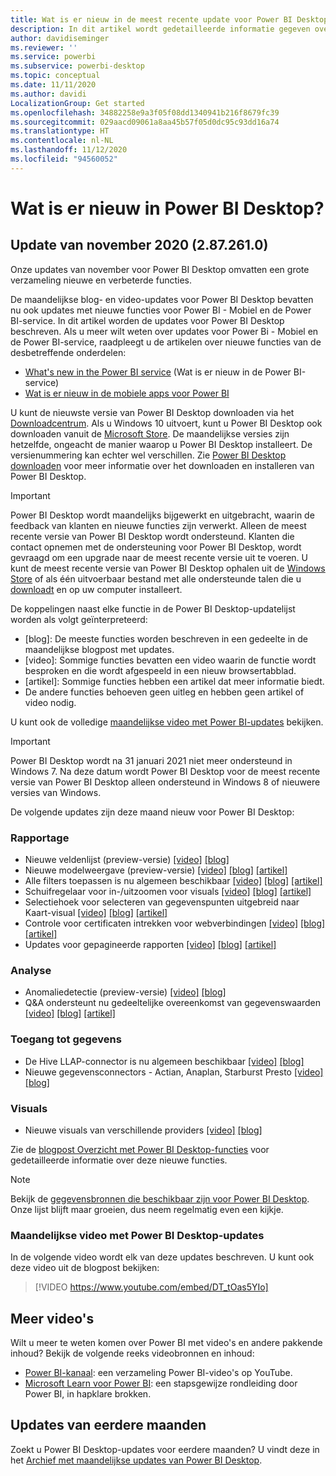 ```yaml
---
title: Wat is er nieuw in de meest recente update voor Power BI Desktop
description: In dit artikel wordt gedetailleerde informatie gegeven over de meest recente maandelijkse update voor Power BI Desktop.
author: davidiseminger
ms.reviewer: ''
ms.service: powerbi
ms.subservice: powerbi-desktop
ms.topic: conceptual
ms.date: 11/11/2020
ms.author: davidi
LocalizationGroup: Get started
ms.openlocfilehash: 34882258e9a3f05f08dd1340941b216f8679fc39
ms.sourcegitcommit: 029aacd09061a8aa45b57f05d0dc95c93dd16a74
ms.translationtype: HT
ms.contentlocale: nl-NL
ms.lasthandoff: 11/12/2020
ms.locfileid: "94560052"
---
```

# <a name="whats-new-in-power-bi-desktop"></a>Wat is er nieuw in Power BI Desktop?

## <a name="november-2020-update-2872610"></a>Update van november 2020 (2.87.261.0)

Onze updates van november voor Power BI Desktop omvatten een grote verzameling nieuwe en verbeterde functies. 

De maandelijkse blog- en video-updates voor Power BI Desktop bevatten nu ook updates met nieuwe functies voor Power BI - Mobiel en de Power BI-service. In dit artikel worden de updates voor Power BI Desktop beschreven. Als u meer wilt weten over updates voor Power Bi - Mobiel en de Power BI-service, raadpleegt u de artikelen over nieuwe functies van de desbetreffende onderdelen:

* [What's new in the Power BI service](service-whats-new.md) (Wat is er nieuw in de Power BI-service)
* [Wat is er nieuw in de mobiele apps voor Power BI](../consumer/mobile/mobile-whats-new-in-the-mobile-apps.md)

U kunt de nieuwste versie van Power BI Desktop downloaden via het [Downloadcentrum](https://www.microsoft.com/download/details.aspx?id=58494). Als u Windows 10 uitvoert, kunt u Power BI Desktop ook downloaden vanuit de [Microsoft Store](https://aka.ms/pbidesktopstore). De maandelijkse versies zijn hetzelfde, ongeacht de manier waarop u Power BI Desktop installeert. De versienummering kan echter wel verschillen. Zie [Power BI Desktop downloaden](desktop-get-the-desktop.md) voor meer informatie over het downloaden en installeren van Power BI Desktop. 

> [!IMPORTANT]
> Power BI Desktop wordt maandelijks bijgewerkt en uitgebracht, waarin de feedback van klanten en nieuwe functies zijn verwerkt. Alleen de meest recente versie van Power BI Desktop wordt ondersteund. Klanten die contact opnemen met de ondersteuning voor Power BI Desktop, wordt gevraagd om een upgrade naar de meest recente versie uit te voeren. U kunt de meest recente versie van Power BI Desktop ophalen uit de [Windows Store](https://aka.ms/pbidesktopstore) of als één uitvoerbaar bestand met alle ondersteunde talen die u [downloadt](https://www.microsoft.com/download/details.aspx?id=58494) en op uw computer installeert.

De koppelingen naast elke functie in de Power BI Desktop-updatelijst worden als volgt geïnterpreteerd:

* \[blog\]: De meeste functies worden beschreven in een gedeelte in de maandelijkse blogpost met updates.
* \[video\]: Sommige functies bevatten een video waarin de functie wordt besproken en die wordt afgespeeld in een nieuw browsertabblad.
* \[artikel\]: Sommige functies hebben een artikel dat meer informatie biedt.
* De andere functies behoeven geen uitleg en hebben geen artikel of video nodig.

U kunt ook de volledige [maandelijkse video met Power BI-updates](#power-bi-desktop-monthly-update-video) bekijken.

> [!IMPORTANT]
> Power BI Desktop wordt na 31 januari 2021 niet meer ondersteund in Windows 7. Na deze datum wordt Power BI Desktop voor de meest recente versie van Power BI Desktop alleen ondersteund in Windows 8 of nieuwere versies van Windows. 

De volgende updates zijn deze maand nieuw voor Power BI Desktop:


### <a name="reporting"></a>Rapportage
* Nieuwe veldenlijst (preview-versie) [[video]](https://youtu.be/DT_tOas5YIo?t=15)  [[blog]](https://powerbi.microsoft.com/blog/power-bi-november-2020-feature-summary/#_Toc55467053) 
* Nieuwe modelweergave (preview-versie) [[video]](https://youtu.be/DT_tOas5YIo?t=61)   [[blog]](https://powerbi.microsoft.com/blog/power-bi-november-2020-feature-summary/#_Toc55467054) [[artikel]](../create-reports/power-bi-personalize-visuals.md)
* Alle filters toepassen is nu algemeen beschikbaar [[video]](https://youtu.be/DT_tOas5YIo?t=98)   [[blog]](https://powerbi.microsoft.com/blog/power-bi-november-2020-feature-summary/#_Toc55467055)  [[artikel]](../create-reports/desktop-multi-select.md#select-multiple-elements-using-rectangle-select-preview)
* Schuifregelaar voor in-/uitzoomen voor visuals [[video]](https://youtu.be/DT_tOas5YIo?t=160)   [[blog]](https://powerbi.microsoft.com/blog/power-bi-november-2020-feature-summary/#_Toc55467056)  [[artikel]](../create-reports/desktop-multi-select.md#select-multiple-elements-using-rectangle-select-preview)
* Selectiehoek voor selecteren van gegevenspunten uitgebreid naar Kaart-visual [[video]](https://youtu.be/DT_tOas5YIo?t=185)   [[blog]](https://powerbi.microsoft.com/blog/power-bi-november-2020-feature-summary/#_Toc55467057)  [[artikel]](../create-reports/desktop-multi-select.md#select-multiple-elements-using-rectangle-select-preview)
* Controle voor certificaten intrekken voor webverbindingen [[video]](https://youtu.be/DT_tOas5YIo?t=292)   [[blog]](https://powerbi.microsoft.com/blog/power-bi-november-2020-feature-summary/#_Toc55467058)  [[artikel]](../create-reports/desktop-multi-select.md#select-multiple-elements-using-rectangle-select-preview)
* Updates voor gepagineerde rapporten [[video]](https://youtu.be/DT_tOas5YIo?t=292)   [[blog]](https://powerbi.microsoft.com/blog/power-bi-november-2020-feature-summary/#_Toc55467059)  [[artikel]](../create-reports/desktop-multi-select.md#select-multiple-elements-using-rectangle-select-preview)

### <a name="analytics"></a>Analyse
* Anomaliedetectie (preview-versie) [[video]](https://youtu.be/DT_tOas5YIo?t=199)  [[blog]](https://powerbi.microsoft.com/blog/power-bi-november-2020-feature-summary/#_Toc55467061) 
* Q&A ondersteunt nu gedeeltelijke overeenkomst van gegevenswaarden [[video]](https://youtu.be/DT_tOas5YIo?t=438)   [[blog]](https://powerbi.microsoft.com/blog/power-bi-november-2020-feature-summary/#_Toc55467062)  [[artikel]](../create-reports/desktop-multi-select.md#select-multiple-elements-using-rectangle-select-preview)

### <a name="data-connectivity"></a>Toegang tot gegevens
* De Hive LLAP-connector is nu algemeen beschikbaar [[video]](https://youtu.be/DT_tOas5YIo?t=461) [[blog]](https://powerbi.microsoft.com/blog/power-bi-november-2020-feature-summary/#_Toc55467064)
* Nieuwe gegevensconnectors - Actian, Anaplan, Starburst Presto [[video]](https://youtu.be/DT_tOas5YIo?t=487)  [[blog]](https://powerbi.microsoft.com/blog/power-bi-november-2020-feature-summary/#_Toc55467065)


### <a name="visuals"></a>Visuals
* Nieuwe visuals van verschillende providers [[video]](https://youtu.be/DT_tOas5YIo?t=688)  [[blog]](https://powerbi.microsoft.com/blog/power-bi-november-2020-feature-summary/#_Toc55467072)


Zie de [blogpost Overzicht met Power BI Desktop-functies](https://powerbi.microsoft.com/blog/power-bi-november-2020-feature-summary/) voor gedetailleerde informatie over deze nieuwe functies.


> [!NOTE]
> Bekijk de [gegevensbronnen die beschikbaar zijn voor Power BI Desktop](../connect-data/desktop-data-sources.md). Onze lijst blijft maar groeien, dus neem regelmatig even een kijkje.


### <a name="power-bi-desktop-monthly-update-video"></a>Maandelijkse video met Power BI Desktop-updates
In de volgende video wordt elk van deze updates beschreven. U kunt ook deze video uit de blogpost bekijken:

> [!VIDEO https://www.youtube.com/embed/DT_tOas5YIo]

## <a name="more-videos"></a>Meer video's

Wilt u meer te weten komen over Power BI met video's en andere pakkende inhoud? Bekijk de volgende reeks videobronnen en inhoud:

-   [Power BI-kanaal](https://www.youtube.com/user/mspowerbi): een verzameling Power BI-video's op YouTube.
-   [Microsoft Learn voor Power BI](/learn/powerplatform/power-bi?WT.mc_id=powerbi_landingpage-docs-link): een stapsgewijze rondleiding door Power BI, in hapklare brokken.

## <a name="updates-for-previous-months"></a>Updates van eerdere maanden

Zoekt u Power BI Desktop-updates voor eerdere maanden? U vindt deze in het [Archief met maandelijkse updates van Power BI Desktop](desktop-latest-update-archive.md).
